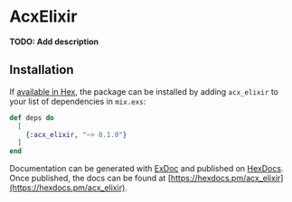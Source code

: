 # AcxElixir

**TODO: Add description**

## Installation

If [available in Hex](https://hex.pm/docs/publish), the package can be installed
by adding `acx_elixir` to your list of dependencies in `mix.exs`:

```elixir
def deps do
  [
    {:acx_elixir, "~> 0.1.0"}
  ]
end
```

Documentation can be generated with [ExDoc](https://github.com/elixir-lang/ex_doc)
and published on [HexDocs](https://hexdocs.pm). Once published, the docs can
be found at [https://hexdocs.pm/acx_elixir](https://hexdocs.pm/acx_elixir).


